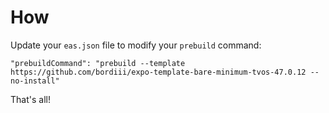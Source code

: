 # How
Update your `eas.json` file to modify your `prebuild` command:

```
"prebuildCommand": "prebuild --template https://github.com/bordiii/expo-template-bare-minimum-tvos-47.0.12 --no-install"
```

That's all!

